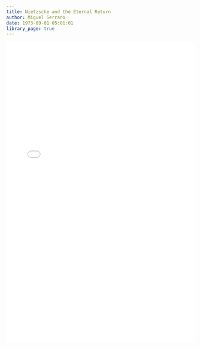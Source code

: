 ```yaml
---
title: Nietzsche and the Eternal Return
author: Miguel Serrano
date: 1973-09-01 05:01:01
library_page: true
---
```


<div>
	<iframe src="/PDFjs/web/viewer.html?file=../../pages/esotericism/Nietzsche-and-the-Eternal-Return/Nietzsche and the Eternal Return -- Miguel Serrano.pdf" width="100%" height="800px" frameborder="0"></iframe>
</div>